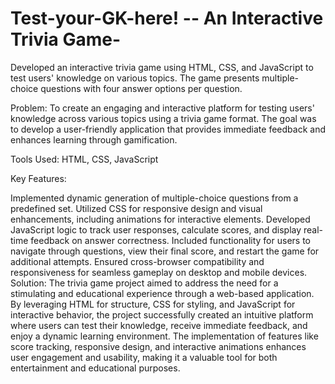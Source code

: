 # Test-your-GK-here! -- An Interactive Trivia Game-
Developed an interactive trivia game using HTML, CSS, and JavaScript to test users' knowledge on various topics. The game presents multiple-choice questions with four answer options per question. 


Problem:
To create an engaging and interactive platform for testing users' knowledge across various topics using a trivia game format. The goal was to develop a user-friendly application that provides immediate feedback and enhances learning through gamification.

Tools Used:
HTML, CSS, JavaScript

Key Features:

Implemented dynamic generation of multiple-choice questions from a predefined set.
Utilized CSS for responsive design and visual enhancements, including animations for interactive elements.
Developed JavaScript logic to track user responses, calculate scores, and display real-time feedback on answer correctness.
Included functionality for users to navigate through questions, view their final score, and restart the game for additional attempts.
Ensured cross-browser compatibility and responsiveness for seamless gameplay on desktop and mobile devices.
Solution:
The trivia game project aimed to address the need for a stimulating and educational experience through a web-based application. By leveraging HTML for structure, CSS for styling, and JavaScript for interactive behavior, the project successfully created an intuitive platform where users can test their knowledge, receive immediate feedback, and enjoy a dynamic learning environment. The implementation of features like score tracking, responsive design, and interactive animations enhances user engagement and usability, making it a valuable tool for both entertainment and educational purposes.
